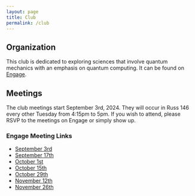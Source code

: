 ```yaml
---
layout: page
title: Club
permalink: /club
---
```


## Organization
This club is dedicated to exploring sciences that involve quantum mechanics with an emphasis on quantum computing. It can be found on [Engage](https://wright.campuslabs.com/engage/organization/wsuquantum).

## Meetings
The club meetings start September 3rd, 2024. They will occur in Russ 146 every other Tuesday from 4:15pm to 5pm. If you wish to attend, please RSVP to the meetings on Engage or simply show up.

### Engage Meeting Links
- [September 3rd](https://wright.campuslabs.com/engage/event/10273676)<br>
- [September 17th](https://wright.campuslabs.com/engage/event/10273677)<br>
- [October 1st](https://wright.campuslabs.com/engage/event/10273678)<br>
- [October 15th](https://wright.campuslabs.com/engage/event/10273679)<br>
- [October 29th](https://wright.campuslabs.com/engage/event/10273680)<br>
- [November 12th](https://wright.campuslabs.com/engage/event/10273681)<br>
- [November 26th](https://wright.campuslabs.com/engage/event/10273682)<br>